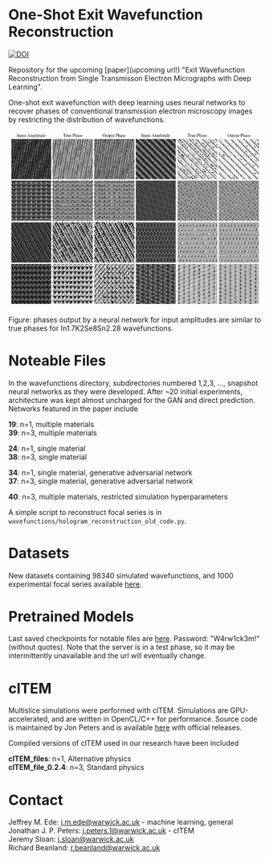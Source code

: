 # One-Shot Exit Wavefunction Reconstruction
[![DOI](https://zenodo.org/badge/DOI/10.5281/zenodo.3625571.svg)](https://doi.org/10.5281/zenodo.3625571)

Repository for the upcoming [paper](upcoming url!) "Exit Wavefunction Reconstruction from Single Transmisson Electron Micrographs with Deep Learning". 

One-shot exit wavefunction with deep learning uses neural networks to recover phases of conventional transmission electron microscopy images by restricting the distribution of wavefunctions. 

<p align="center">
  <img src="single_examples_refined-2.png">
</p>

Figure: phases output by a neural network for input amplitudes are similar to true phases for In1.7K2Se8Sn2.28 wavefunctions. 

# Noteable Files

In the wavefunctions directory, subdirectories numbered 1,2,3, ..., snapshot neural networks as they were developed. After ~20 initial experiments, architecture was kept almost uncharged for the GAN and direct prediction. Networks featured in the paper include

**19**: n=1, multiple materials  
**39**: n=3, multiple materials

**24**: n=1, single material  
**38**: n=3, single material

**34**: n=1, single material, generative adversarial network  
**37**: n=3, single material, generative adversarial network

**40**: n=3, multiple materials, restricted simulation hyperparameters

A simple script to reconstruct focal series is in `wavefunctions/hologram_reconstruction_old_code.py`.

# Datasets

New datasets containing 98340 simulated wavefunctions, and 1000 experimental focal series available [here](https://warwick.ac.uk/fac/sci/physics/research/condensedmatt/microscopy/research/machinelearning).

# Pretrained Models

Last saved checkpoints for notable files are [here](https://mycloud-test.warwick.ac.uk/s/aSMfPetfg5pGWmH). Password: "W4rw1ck3m!" (without quotes). Note that the server is in a test phase, so it may be intermittently unavailable and the url will eventually change.
 
# clTEM

Multislice simulations were performed with clTEM. Simulations are GPU-accelerated, and are written in OpenCL/C++ for performance. Source code is maintained by Jon Peters and is available [here](https://github.com/JJPPeters/clTEM) with official releases.

Compiled versions of clTEM used in our research have been included

**clTEM_files**: n=1, Alternative physics  
**clTEM_file_0.2.4**: n=3, Standard physics
 
# Contact

Jeffrey M. Ede: j.m.ede@warwick.ac.uk - machine learning, general  
Jonathan J. P. Peters: j.peters.1@warwick.ac.uk - clTEM  
Jeremy Sloan: j.sloan@warwick.ac.uk  
Richard Beanland: r.beanland@warwick.ac.uk
